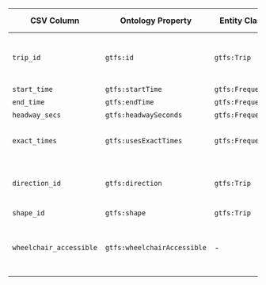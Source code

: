 | CSV Column            | Ontology Property               | Entity Class      | Related Entity Class | Subject Generation                                                 | Join Condition                                                | Datatype             | Function Name        | Function Output                                                                 |
|------------------------|----------------------------------|--------------------|------------------------|--------------------------------------------------------------------|---------------------------------------------------------------|----------------------|-----------------------|----------------------------------------------------------------------------------|
| `trip_id`              | `gtfs:id`                       | `gtfs:Trip`        | -                      | Concatenate `agency_id` and `trip_id` with a hyphen               | Replace first `_` with `-`                                     | `xsd:string`         | |  |
| `start_time`           | `gtfs:startTime`                | `gtfs:Frequency`   | -                      | -                                                                  | -                                                             | `schema:startTime`   | |  |
| `end_time`             | `gtfs:endTime`                  | `gtfs:Frequency`   | -                      | -                                                                  | -                                                             | `schema:endTime`     | |  |
| `headway_secs`         | `gtfs:headwaySeconds`           | `gtfs:Frequency`   | -                      | -                                                                  | -                                                             | `xsd:positiveInteger`| -                     | -                                                                                |
| `exact_times`          | `gtfs:usesExactTimes`           | `gtfs:Frequency`   | `skos:Concept`         | Use SKOS URI from `inScheme`                                       | Map: `frequency` or `schedule`                                 |    | `map_exact_times`     | `1`: `<http://transport.linkeddata.es/kos/exact-times/schedule>` <br> `0`: `<http://transport.linkeddata.es/kos/exact-times/frequency>` |
| `direction_id`         | `gtfs:direction`                | `gtfs:Trip`        | `skos:Concept`         | Use SKOS URI from `inScheme`                                       | `0` = one-direction, `1` = opposite-direction                 |      | `map_direction_id`    | `0`: `<http://transport.linkeddata.es/kos/direction/one-direction>`<br> `1`: `<http://transport.linkeddata.es/kos/direction/opposite-direction>` |
| `shape_id`             | `gtfs:shape`                    | `gtfs:Trip`        | `gtfs:Shape`           | -                                                                  | -                                                             | -                    | -                     | -                                                                                |
| `wheelchair_accessible`| `gtfs:wheelchairAccessible`     | -                  | `skos:Concept`         | Use SKOS URI from `inScheme`                                       | Map values to accessibility URIs                              |   | `map_accessibility`   | `0`: `<http://transport.linkeddata.es/kos/wheelchair-accesible/no-information>`<br>`1`: `<http://transport.linkeddata.es/kos/wheelchair-accesible/accesible>`<br>`2`: `<http://transport.linkeddata.es/kos/wheelchair-accesible/inaccesible>` |
